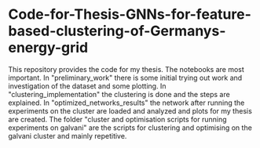 # Code-for-Thesis-GNNs-for-feature-based-clustering-of-Germanys-energy-grid
This repository provides the code for my thesis.
The notebooks are most important.
In "preliminary_work" there is some initial trying out work and investigation of the dataset and some plotting.
In "clustering_implementation" the clustering is done and the steps are explained.
In "optimized_networks_results" the network after running the experiments on the cluster are loaded and analyzed and plots for my thesis are created.
The folder "cluster and optimisation scripts for running experiments on galvani" are the scripts for clustering and optimising on the galvani cluster and mainly repetitive.


